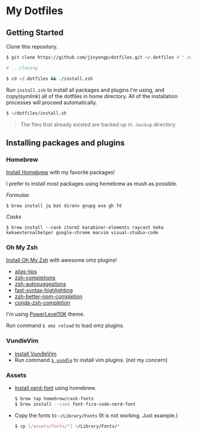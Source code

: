 # My Dotfiles

## Getting Started

Clone this repository.

```sh
$ git clone https://github.com/jinyongp/dotfiles.git ~/.dotfiles # ".dotfiles" should start with dot(.)

# ...cloning

$ cd ~/.dotfiles && ./install.zsh
```

Run `install.zsh` to install all packages and plugins I'm using, and copy(symlink) all of the dotfiles in home directory. All of the installation processes will proceed automatically.

```sh
$ ~/dotfiles/install.sh
```

> The files that already existed are backed up in `.backup` directory.

## Installing packages and plugins

### Homebrew

[Install Homebrew](https://brew.sh) with my favorite packages!

I prefer to install most packages using homebrew as mush as possible.

_Formulae_

```
$ brew install jq bat direnv gnupg exa gh fd
```

_Casks_

```
$ brew install --cask iterm2 karabiner-elements raycast keka kekaexternalhelper google-chrome macvim visual-studio-code
```

### Oh My Zsh

[Install Oh My Zsh](https://ohmyz.sh/#install) with awesome omz plugins!

- [alias-tips](https://github.com/djui/alias-tips#oh-my-zsh)
- [zsh-completions](https://github.com/zsh-users/zsh-completions#oh-my-zsh)
- [zsh-autosuggestions](https://github.com/zsh-users/zsh-autosuggestions/blob/master/INSTALL.md#oh-my-zsh)
- [fast-syntax-highlighting](https://github.com/zdharma-continuum/fast-syntax-highlighting#oh-my-zsh)
- [zsh-better-npm-completion](https://github.com/lukechilds/zsh-better-npm-completion#as-an-oh-my-zsh-custom-plugin)
- [conda-zsh-completion](https://github.com/esc/conda-zsh-completion/blob/382d840f7ad053b3b2ccf0b1f52b26bdabaf66b3/_conda#L24)

I'm using [PowerLevel10K](https://github.com/romkatv/powerlevel10k#oh-my-zsh) theme.

Run command `$ omz reload` to load omz plugins.

### VundleVim

- [Install VundleVim](https://github.com/VundleVim/Vundle.vim#quick-start)
- Run command [`$ vundle`](https://github.com/ohmyzsh/ohmyzsh/tree/master/plugins/vundle) to install vim plugins. (not my concern)

### Assets

- [Install nerd-font](https://github.com/ryanoasis/nerd-fonts#option-4-homebrew-fonts) using homebrew.

  ```sh
  $ brew tap homebrew/cask-fonts
  $ brew install --cask font-fira-code-nerd-font
  ```

- Copy the fonts to `~/Library/Fonts` (It is not working. Just example.)

  ```sh
  $ cp [/assets/fonts/*] ~/Library/Fonts/*
  ```
